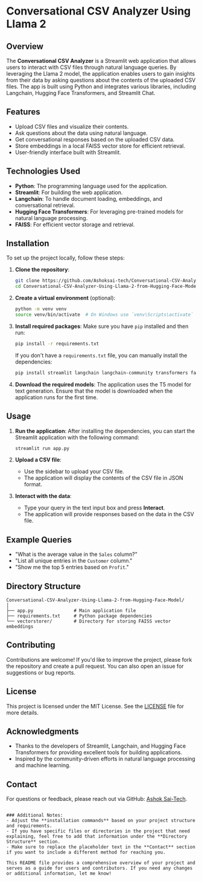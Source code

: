  # Conversational CSV Analyzer Using Llama 2

## Overview

The **Conversational CSV Analyzer** is a Streamlit web application that allows users to interact with CSV files through natural language queries. By leveraging the Llama 2 model, the application enables users to gain insights from their data by asking questions about the contents of the uploaded CSV files. The app is built using Python and integrates various libraries, including Langchain, Hugging Face Transformers, and Streamlit Chat.

## Features

- Upload CSV files and visualize their contents.
- Ask questions about the data using natural language.
- Get conversational responses based on the uploaded CSV data.
- Store embeddings in a local FAISS vector store for efficient retrieval.
- User-friendly interface built with Streamlit.

## Technologies Used

- **Python**: The programming language used for the application.
- **Streamlit**: For building the web application.
- **Langchain**: To handle document loading, embeddings, and conversational retrieval.
- **Hugging Face Transformers**: For leveraging pre-trained models for natural language processing.
- **FAISS**: For efficient vector storage and retrieval.

## Installation

To set up the project locally, follow these steps:

1. **Clone the repository**:
   ```bash
   git clone https://github.com/Ashoksai-tech/Conversational-CSV-Analyzer-Using-Llama-2-from-Hugging-Face-Model.git
   cd Conversational-CSV-Analyzer-Using-Llama-2-from-Hugging-Face-Model
   ```

2. **Create a virtual environment** (optional):
   ```bash
   python -m venv venv
   source venv/bin/activate  # On Windows use `venv\Scripts\activate`
   ```

3. **Install required packages**:
   Make sure you have `pip` installed and then run:
   ```bash
   pip install -r requirements.txt
   ```

   If you don't have a `requirements.txt` file, you can manually install the dependencies:
   ```bash
   pip install streamlit langchain langchain-community transformers faiss-cpu
   ```

4. **Download the required models**:
   The application uses the T5 model for text generation. Ensure that the model is downloaded when the application runs for the first time.

## Usage

1. **Run the application**:
   After installing the dependencies, you can start the Streamlit application with the following command:
   ```bash
   streamlit run app.py
   ```

2. **Upload a CSV file**:
   - Use the sidebar to upload your CSV file.
   - The application will display the contents of the CSV file in JSON format.

3. **Interact with the data**:
   - Type your query in the text input box and press **Interact**.
   - The application will provide responses based on the data in the CSV file.

## Example Queries

- "What is the average value in the `Sales` column?"
- "List all unique entries in the `Customer` column."
- "Show me the top 5 entries based on `Profit`."

## Directory Structure

```
Conversational-CSV-Analyzer-Using-Llama-2-from-Hugging-Face-Model/
│
├── app.py               # Main application file
├── requirements.txt     # Python package dependencies
└── vectorstorer/        # Directory for storing FAISS vector embeddings
```

## Contributing

Contributions are welcome! If you'd like to improve the project, please fork the repository and create a pull request. You can also open an issue for suggestions or bug reports.

## License

This project is licensed under the MIT License. See the [LICENSE](LICENSE) file for more details.

## Acknowledgments

- Thanks to the developers of Streamlit, Langchain, and Hugging Face Transformers for providing excellent tools for building applications.
- Inspired by the community-driven efforts in natural language processing and machine learning.

## Contact

For questions or feedback, please reach out via GitHub: [Ashok Sai-Tech](https://github.com/Ashoksai-tech).
```

### Additional Notes:
- Adjust the **installation commands** based on your project structure and requirements.
- If you have specific files or directories in the project that need explaining, feel free to add that information under the **Directory Structure** section.
- Make sure to replace the placeholder text in the **Contact** section if you want to include a different method for reaching you.

This README file provides a comprehensive overview of your project and serves as a guide for users and contributors. If you need any changes or additional information, let me know!
